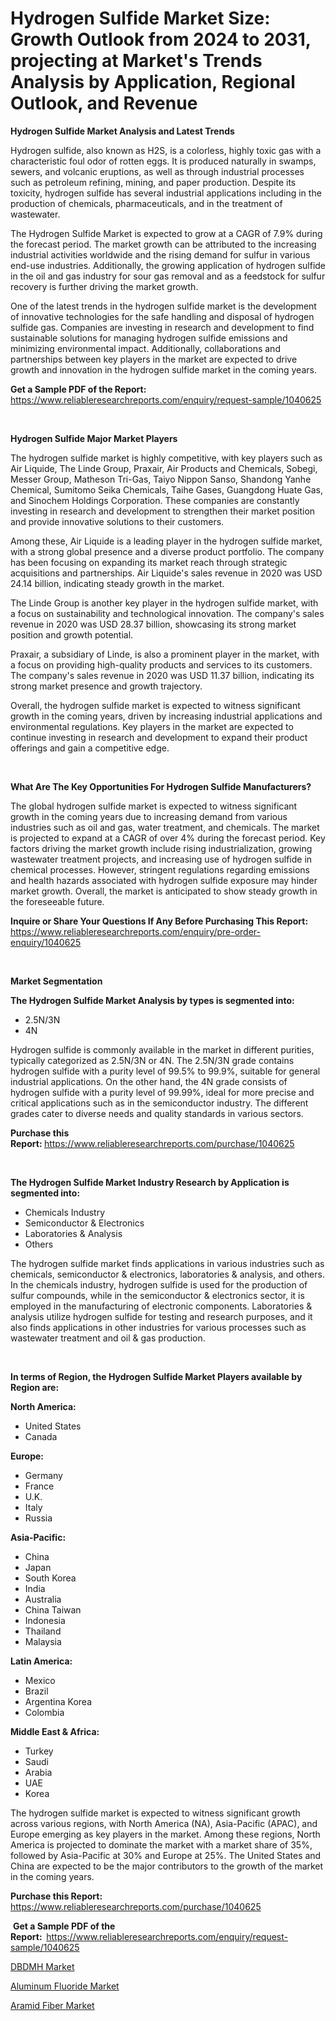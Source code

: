 <p><h1>Hydrogen Sulfide Market Size: Growth Outlook from 2024 to 2031, projecting at Market's Trends Analysis by Application, Regional Outlook, and Revenue</h1></p><p><strong>Hydrogen Sulfide Market Analysis and Latest Trends</strong></p>
<p><p>Hydrogen sulfide, also known as H2S, is a colorless, highly toxic gas with a characteristic foul odor of rotten eggs. It is produced naturally in swamps, sewers, and volcanic eruptions, as well as through industrial processes such as petroleum refining, mining, and paper production. Despite its toxicity, hydrogen sulfide has several industrial applications including in the production of chemicals, pharmaceuticals, and in the treatment of wastewater.</p><p>The Hydrogen Sulfide Market is expected to grow at a CAGR of 7.9% during the forecast period. The market growth can be attributed to the increasing industrial activities worldwide and the rising demand for sulfur in various end-use industries. Additionally, the growing application of hydrogen sulfide in the oil and gas industry for sour gas removal and as a feedstock for sulfur recovery is further driving the market growth.</p><p>One of the latest trends in the hydrogen sulfide market is the development of innovative technologies for the safe handling and disposal of hydrogen sulfide gas. Companies are investing in research and development to find sustainable solutions for managing hydrogen sulfide emissions and minimizing environmental impact. Additionally, collaborations and partnerships between key players in the market are expected to drive growth and innovation in the hydrogen sulfide market in the coming years.</p></p>
<p><strong>Get a Sample PDF of the Report:&nbsp;</strong> <a href="https://www.reliableresearchreports.com/enquiry/request-sample/1040625">https://www.reliableresearchreports.com/enquiry/request-sample/1040625</a></p>
<p>&nbsp;</p>
<p><strong>Hydrogen Sulfide Major Market Players</strong></p>
<p><p>The hydrogen sulfide market is highly competitive, with key players such as Air Liquide, The Linde Group, Praxair, Air Products and Chemicals, Sobegi, Messer Group, Matheson Tri-Gas, Taiyo Nippon Sanso, Shandong Yanhe Chemical, Sumitomo Seika Chemicals, Taihe Gases, Guangdong Huate Gas, and Sinochem Holdings Corporation. These companies are constantly investing in research and development to strengthen their market position and provide innovative solutions to their customers.</p><p>Among these, Air Liquide is a leading player in the hydrogen sulfide market, with a strong global presence and a diverse product portfolio. The company has been focusing on expanding its market reach through strategic acquisitions and partnerships. Air Liquide's sales revenue in 2020 was USD 24.14 billion, indicating steady growth in the market.</p><p>The Linde Group is another key player in the hydrogen sulfide market, with a focus on sustainability and technological innovation. The company's sales revenue in 2020 was USD 28.37 billion, showcasing its strong market position and growth potential.</p><p>Praxair, a subsidiary of Linde, is also a prominent player in the market, with a focus on providing high-quality products and services to its customers. The company's sales revenue in 2020 was USD 11.37 billion, indicating its strong market presence and growth trajectory.</p><p>Overall, the hydrogen sulfide market is expected to witness significant growth in the coming years, driven by increasing industrial applications and environmental regulations. Key players in the market are expected to continue investing in research and development to expand their product offerings and gain a competitive edge.</p></p>
<p>&nbsp;</p>
<p><strong>What Are The Key Opportunities For Hydrogen Sulfide Manufacturers?</strong></p>
<p><p>The global hydrogen sulfide market is expected to witness significant growth in the coming years due to increasing demand from various industries such as oil and gas, water treatment, and chemicals. The market is projected to expand at a CAGR of over 4% during the forecast period. Key factors driving the market growth include rising industrialization, growing wastewater treatment projects, and increasing use of hydrogen sulfide in chemical processes. However, stringent regulations regarding emissions and health hazards associated with hydrogen sulfide exposure may hinder market growth. Overall, the market is anticipated to show steady growth in the foreseeable future.</p></p>
<p><strong>Inquire or Share Your Questions If Any Before Purchasing This Report:</strong> <a href="https://www.reliableresearchreports.com/enquiry/pre-order-enquiry/1040625">https://www.reliableresearchreports.com/enquiry/pre-order-enquiry/1040625</a></p>
<p>&nbsp;</p>
<p><strong>Market Segmentation</strong></p>
<p><strong>The Hydrogen Sulfide Market Analysis by types is segmented into:</strong></p>
<p><ul><li>2.5N/3N</li><li>4N</li></ul></p>
<p><p>Hydrogen sulfide is commonly available in the market in different purities, typically categorized as 2.5N/3N or 4N. The 2.5N/3N grade contains hydrogen sulfide with a purity level of 99.5% to 99.9%, suitable for general industrial applications. On the other hand, the 4N grade consists of hydrogen sulfide with a purity level of 99.99%, ideal for more precise and critical applications such as in the semiconductor industry. The different grades cater to diverse needs and quality standards in various sectors.</p></p>
<p><strong>Purchase this Report:&nbsp;</strong><a href="https://www.reliableresearchreports.com/purchase/1040625">https://www.reliableresearchreports.com/purchase/1040625</a></p>
<p>&nbsp;</p>
<p><strong>The Hydrogen Sulfide Market Industry Research by Application is segmented into:</strong></p>
<p><ul><li>Chemicals Industry</li><li>Semiconductor & Electronics</li><li>Laboratories & Analysis</li><li>Others</li></ul></p>
<p><p>The hydrogen sulfide market finds applications in various industries such as chemicals, semiconductor & electronics, laboratories & analysis, and others. In the chemicals industry, hydrogen sulfide is used for the production of sulfur compounds, while in the semiconductor & electronics sector, it is employed in the manufacturing of electronic components. Laboratories & analysis utilize hydrogen sulfide for testing and research purposes, and it also finds applications in other industries for various processes such as wastewater treatment and oil & gas production.</p></p>
<p>&nbsp;</p>
<p><strong>In terms of Region, the Hydrogen Sulfide Market Players available by Region are:</strong></p>
<p>
    <p> <strong> North America: </strong>
        <ul>
            <li>United States</li>
            <li>Canada</li>
        </ul>
        </p> 
    <p> <strong> Europe: </strong>
        <ul>
            <li>Germany</li>
            <li>France</li>
            <li>U.K.</li>
            <li>Italy</li>
            <li>Russia</li>
        </ul>
        </p> 
    <p> <strong> Asia-Pacific: </strong>
        <ul>
            <li>China</li>
            <li>Japan</li>
            <li>South Korea</li>
            <li>India</li>
            <li>Australia</li>
            <li>China Taiwan</li>
            <li>Indonesia</li>
            <li>Thailand</li>
            <li>Malaysia</li>
        </ul>
        </p> 
    <p> <strong> Latin America: </strong>
        <ul>
            <li>Mexico</li>
            <li>Brazil</li>
            <li>Argentina Korea</li>
            <li>Colombia</li>
        </ul>
        </p> 
    <p> <strong> Middle East & Africa: </strong>
        <ul>
            <li>Turkey</li>
            <li>Saudi</li>
            <li>Arabia</li>
            <li>UAE</li>
            <li>Korea</li>
        </ul>
    </p>
    </p>
<p><p>The hydrogen sulfide market is expected to witness significant growth across various regions, with North America (NA), Asia-Pacific (APAC), and Europe emerging as key players in the market. Among these regions, North America is projected to dominate the market with a market share of 35%, followed by Asia-Pacific at 30% and Europe at 25%. The United States and China are expected to be the major contributors to the growth of the market in the coming years.</p></p>
<p><strong>Purchase this Report: </strong><a href="https://www.reliableresearchreports.com/purchase/1040625">https://www.reliableresearchreports.com/purchase/1040625</a></p>
<p>&nbsp;<strong>Get a Sample PDF of the Report:&nbsp;&nbsp;</strong><a href="https://www.reliableresearchreports.com/enquiry/request-sample/1040625">https://www.reliableresearchreports.com/enquiry/request-sample/1040625</a></p>
<p><strong></strong></p>
<p><p><a href="https://github.com/redneck06/Market-Research-Report-List-2/blob/main/dbdmh-market.md">DBDMH Market</a></p><p><a href="https://github.com/edytherolanlouisejk1miz0wig/Market-Research-Report-List-1/blob/main/aluminum-fluoride-market.md">Aluminum Fluoride Market</a></p><p><a href="https://github.com/peachesmcdowel1/Market-Research-Report-List-1/blob/main/aramid-fiber-market.md">Aramid Fiber Market</a></p></p>